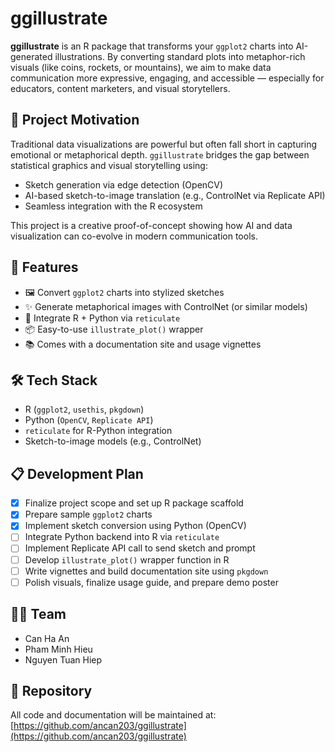 # ggillustrate

**ggillustrate** is an R package that transforms your `ggplot2` charts into AI-generated illustrations. By converting standard plots into metaphor-rich visuals (like coins, rockets, or mountains), we aim to make data communication more expressive, engaging, and accessible — especially for educators, content marketers, and visual storytellers.

## 🌟 Project Motivation

Traditional data visualizations are powerful but often fall short in capturing emotional or metaphorical depth. `ggillustrate` bridges the gap between statistical graphics and visual storytelling using:

- Sketch generation via edge detection (OpenCV)
- AI-based sketch-to-image translation (e.g., ControlNet via Replicate API)
- Seamless integration with the R ecosystem

This project is a creative proof-of-concept showing how AI and data visualization can co-evolve in modern communication tools.

## 🚀 Features

- 🖼️ Convert `ggplot2` charts into stylized sketches  
- ✨ Generate metaphorical images with ControlNet (or similar models)  
- 🔗 Integrate R + Python via `reticulate`  
- 📦 Easy-to-use `illustrate_plot()` wrapper  
- 📚 Comes with a documentation site and usage vignettes  

## 🛠️ Tech Stack

- R (`ggplot2`, `usethis`, `pkgdown`)  
- Python (`OpenCV`, `Replicate API`)  
- `reticulate` for R-Python integration  
- Sketch-to-image models (e.g., ControlNet)

## 📋 Development Plan

- [x] Finalize project scope and set up R package scaffold  
- [x] Prepare sample `ggplot2` charts  
- [x] Implement sketch conversion using Python (OpenCV)  
- [ ] Integrate Python backend into R via `reticulate`  
- [ ] Implement Replicate API call to send sketch and prompt  
- [ ] Develop `illustrate_plot()` wrapper function in R  
- [ ] Write vignettes and build documentation site using `pkgdown`  
- [ ] Polish visuals, finalize usage guide, and prepare demo poster  

## 👨‍💻 Team

- Can Ha An  
- Pham Minh Hieu  
- Nguyen Tuan Hiep  

## 🔗 Repository

All code and documentation will be maintained at:  
[https://github.com/ancan203/ggillustrate](https://github.com/ancan203/ggillustrate)

